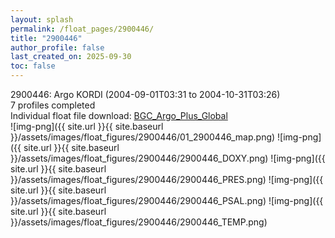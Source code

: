 ```yaml
---
layout: splash
permalink: /float_pages/2900446/
title: "2900446"
author_profile: false
last_created_on: 2025-09-30
toc: false
---
```

 
2900446: Argo KORDI (2004-09-01T03:31 to 2004-10-31T03:26)\
7 profiles completed\
Individual float file download: [BGC_Argo_Plus_Global](https://ftp.soest.hawaii.edu/bgc_argo_plus/Individual_Floats/outliers_removed/2900446_Sprof_processed.nc)\
![img-png]({{ site.url }}{{ site.baseurl }}/assets/images/float_figures/2900446/01_2900446_map.png)
![img-png]({{ site.url }}{{ site.baseurl }}/assets/images/float_figures/2900446/2900446_DOXY.png)
![img-png]({{ site.url }}{{ site.baseurl }}/assets/images/float_figures/2900446/2900446_PRES.png)
![img-png]({{ site.url }}{{ site.baseurl }}/assets/images/float_figures/2900446/2900446_PSAL.png)
![img-png]({{ site.url }}{{ site.baseurl }}/assets/images/float_figures/2900446/2900446_TEMP.png)
